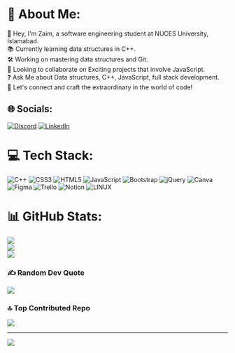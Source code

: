# 💫 About Me:
👋 Hey, I'm Zaim, a software engineering student at NUCES University, Islamabad.<br>📚 Currently learning data structures in C++.<br>🛠️ Working on mastering data structures and Git.<br>🤝 Looking to collaborate on Exciting projects that involve JavaScript.<br>❓ Ask Me about Data structures, C++, JavaScript, full stack development.<br>🚀 Let's connect and craft the extraordinary in the world of code!


## 🌐 Socials:
[![Discord](https://img.shields.io/badge/Discord-%237289DA.svg?logo=discord&logoColor=white)](https://discord.gg/zaim.abbasi) [![LinkedIn](https://img.shields.io/badge/LinkedIn-%230077B5.svg?logo=linkedin&logoColor=white)](https://linkedin.com/in/www.linkedin.com/in/zaim-abbasi-59109426a) 

# 💻 Tech Stack:
![C++](https://img.shields.io/badge/c++-%2300599C.svg?style=for-the-badge&logo=c%2B%2B&logoColor=white) ![CSS3](https://img.shields.io/badge/css3-%231572B6.svg?style=for-the-badge&logo=css3&logoColor=white) ![HTML5](https://img.shields.io/badge/html5-%23E34F26.svg?style=for-the-badge&logo=html5&logoColor=white) ![JavaScript](https://img.shields.io/badge/javascript-%23323330.svg?style=for-the-badge&logo=javascript&logoColor=%23F7DF1E) ![Bootstrap](https://img.shields.io/badge/bootstrap-%23563D7C.svg?style=for-the-badge&logo=bootstrap&logoColor=white) ![jQuery](https://img.shields.io/badge/jquery-%230769AD.svg?style=for-the-badge&logo=jquery&logoColor=white) ![Canva](https://img.shields.io/badge/Canva-%2300C4CC.svg?style=for-the-badge&logo=Canva&logoColor=white) 	![Figma](https://img.shields.io/badge/figma-%23F24E1E.svg?style=for-the-badge&logo=figma&logoColor=white) ![Trello](https://img.shields.io/badge/Trello-%23026AA7.svg?style=for-the-badge&logo=Trello&logoColor=white) ![Notion](https://img.shields.io/badge/Notion-%23000000.svg?style=for-the-badge&logo=notion&logoColor=white) ![LINUX](https://img.shields.io/badge/Linux-FCC624?style=for-the-badge&logo=linux&logoColor=black)
# 📊 GitHub Stats:
![](https://github-readme-stats.vercel.app/api?username=Zaim-Abbasi&theme=tokyonight&hide_border=true&include_all_commits=true&count_private=true)<br/>
![](https://github-readme-streak-stats.herokuapp.com/?user=Zaim-Abbasi&theme=tokyonight&hide_border=true)<br/>
![](https://github-readme-stats.vercel.app/api/top-langs/?username=Zaim-Abbasi&theme=tokyonight&hide_border=true&include_all_commits=true&count_private=true&layout=compact)

### ✍️ Random Dev Quote
![](https://quotes-github-readme.vercel.app/api?type=horizontal&theme=tokyonight)

### 🔝 Top Contributed Repo
![](https://github-contributor-stats.vercel.app/api?username=Zaim-Abbasi&limit=5&theme=tokyonight&combine_all_yearly_contributions=true)

---
[![](https://visitcount.itsvg.in/api?id=Zaim-Abbasi&icon=0&color=1)](https://visitcount.itsvg.in)

<!-- Proudly created with GPRM ( https://gprm.itsvg.in ) -->
